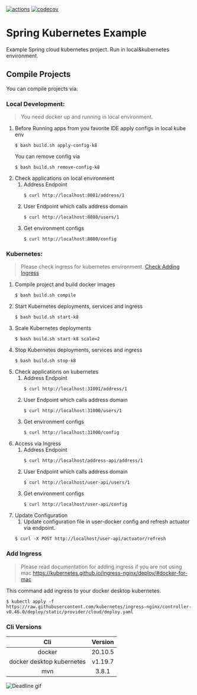 [![actions](https://github.com/cbezmen/microservices/actions/workflows/maven.yml/badge.svg)](https://github.com/cbezmen/microservices/actions)
[![codecov](https://codecov.io/gh/cbezmen/microservices/branch/master/graph/badge.svg?token=FD1C9DADQA)](https://codecov.io/gh/cbezmen/microservices)

# Spring Kubernetes Example

Example Spring cloud kubernetes project. Run in local&kubernetes environment.

## Compile Projects

You can compile projects via:

### Local Development:

> You need docker up and running in local environment.

1. Before Running apps from you favorite IDE apply configs in local kube env
   ```shell
   $ bash build.sh apply-config-k8
   ```
   You can remove config via
   ```shell
   $ bash build.sh remove-config-k8
   ```
1. Check applications on local environment
    1. Address Endpoint
       ```shell
       $ curl http://localhost:8081/address/1
       ```
    1. User Endpoint which calls address domain
       ```shell
       $ curl http://localhost:8080/users/1
       ```
    1. Get environment configs
       ```shell
       $ curl http://localhost:8080/config
       ```

### Kubernetes:

> Please check ingress for kubernetes environment. [Check Adding Ingress](#add-ingress)

1. Compile project and build docker images
    ```shell
    $ bash build.sh compile
    ```
1. Start Kubernetes deployments, services and ingress
    ```shell
    $ bash build.sh start-k8
    ```
1. Scale Kubernetes deployments
    ```shell
    $ bash build.sh start-k8 scale=2
    ```
1. Stop Kubernetes deployments, services and ingress
    ```shell
    $ bash build.sh stop-k8
    ```
1. Check applications on kubernetes
    1. Address Endpoint
       ```shell
       $ curl http://localhost:31001/address/1
       ```
    1. User Endpoint which calls address domain
       ```shell
       $ curl http://localhost:31000/users/1
       ```
    1. Get environment configs
       ```shell
       $ curl http://localhost:31000/config
       ```
1. Access via Ingress
    1. Address Endpoint
       ```shell
       $ curl http://localhost/address-api/address/1
       ```
    1. User Endpoint which calls address domain
       ```shell
       $ curl http://localhost/user-api/users/1
       ```
    1. Get environment configs
       ```shell
       $ curl http://localhost/user-api/config
       ```
1. Update Configuration
    1. Update configuration file in user-docker config and refresh actuator via endpoint.
    ```shell
    $ curl -X POST http://localhost/user-api/actuator/refresh
    ```

### <a name="add-ingress"></a>Add Ingress

> Please read documentation for adding ingress if you are not using mac
https://kubernetes.github.io/ingress-nginx/deploy/#docker-for-mac

This command add ingress to your docker desktop kubernetes.

```shell
$ kubectl apply -f https://raw.githubusercontent.com/kubernetes/ingress-nginx/controller-v0.46.0/deploy/static/provider/cloud/deploy.yaml 
```

### Cli Versions

|            Cli            | Version |
| :-----------------------: | :-----: |
|          docker           | 20.10.5 |
| docker desktop kubernetes | v1.19.7 |
|            mvn            |  3.8.1  |

![Deadline gif](https://i.imgur.com/7ntFRIT.gif)
